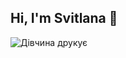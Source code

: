 ## Hi, I'm Svitlana 👋


![Дівчина друкує](https://raw.githubusercontent.com/Sw1tlana/Sw1tlana/main/girl-typing.gif)






